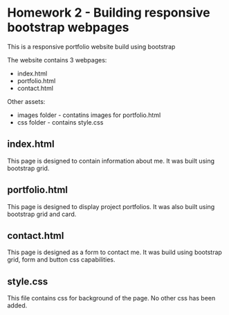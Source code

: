 # Homework 2 - Building responsive bootstrap webpages

This is a responsive portfolio website build using bootstrap

The website contains 3 webpages:

* index.html
* portfolio.html
* contact.html

Other assets:

* images folder - contatins images for portfolio.html
* css folder - contains style.css

## index.html

This page is designed to contain information about me. It was built using bootstrap grid.

## portfolio.html

This page is designed to display project portfolios. It was also built using bootstrap grid and card.

## contact.html

This page is designed as a form to contact me. It was build using bootstrap grid, form and button css capabilities.

## style.css

This file contains css for background of the page. No other css has been added.
